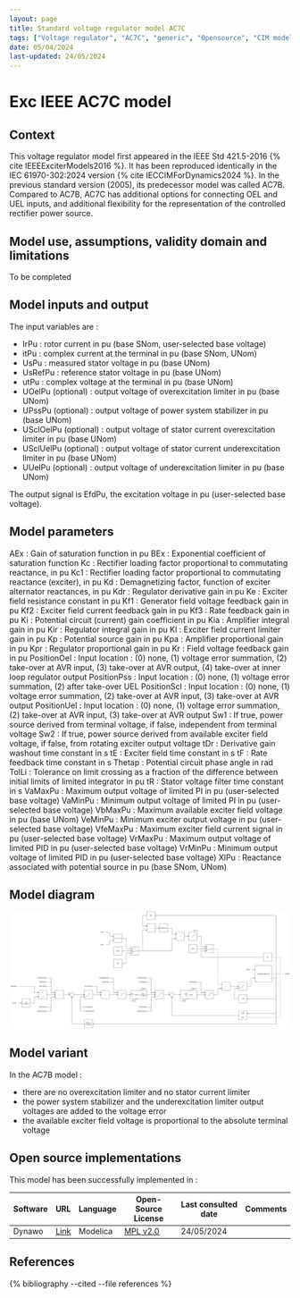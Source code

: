 ```yaml
---
layout: page
title: Standard voltage regulator model AC7C
tags: ["Voltage regulator", "AC7C", "generic", "Opensource", "CIM model", "RMS", "phasor", "MRL4", "Single phase", "ExcIEEEAC7C", "IEEE", "dynawo", "#106"]
date: 05/04/2024
last-updated: 24/05/2024
---
```

# Exc IEEE AC7C model

## Context

This voltage regulator model first appeared in the IEEE Std 421.5-2016 {% cite IEEEExciterModels2016 %}. It has been reproduced identically in the IEC 61970-302:2024 version {% cite IECCIMForDynamics2024 %}.
In the previous standard version (2005), its predecessor model was called AC7B. Compared to AC7B, AC7C has additional options for connecting OEL and UEL inputs, and additional flexibility for the representation of the controlled rectifier power source.

## Model use, assumptions, validity domain and limitations

To be completed

## Model inputs and output

The input variables are :

- IrPu : rotor current in pu (base SNom, user-selected base voltage)
- itPu : complex current at the terminal in pu (base SNom, UNom)
- UsPu : measured stator voltage in pu (base UNom)
- UsRefPu : reference stator voltage in pu (base UNom)
- utPu : complex voltage at the terminal in pu (base UNom)
- UOelPu (optional) : output voltage of overexcitation limiter in pu (base UNom)
- UPssPu (optional) : output voltage of power system stabilizer in pu (base UNom)
- USclOelPu (optional) : output voltage of stator current overexcitation limiter in pu (base UNom)
- USclUelPu (optional) : output voltage of stator current underexcitation limiter in pu (base UNom)
- UUelPu (optional) : output voltage of underexcitation limiter in pu (base UNom)

The output signal is EfdPu, the excitation voltage in pu (user-selected base voltage).

## Model parameters

AEx : Gain of saturation function in pu
BEx : Exponential coefficient of saturation function
Kc : Rectifier loading factor proportional to commutating reactance, in pu
Kc1 : Rectifier loading factor proportional to commutating reactance (exciter), in pu
Kd : Demagnetizing factor, function of exciter alternator reactances, in pu
Kdr : Regulator derivative gain in pu
Ke : Exciter field resistance constant in pu
Kf1 : Generator field voltage feedback gain in pu
Kf2 : Exciter field current feedback gain in pu
Kf3 : Rate feedback gain in pu
Ki : Potential circuit (current) gain coefficient in pu
Kia : Amplifier integral gain in pu
Kir : Regulator integral gain in pu
Kl : Exciter field current limiter gain in pu
Kp : Potential source gain in pu
Kpa : Amplifier proportional gain in pu
Kpr : Regulator proportional gain in pu
Kr : Field voltage feedback gain in pu
PositionOel : Input location : (0) none, (1) voltage error summation, (2) take-over at AVR input, (3) take-over at AVR output, (4) take-over at inner loop regulator output
PositionPss : Input location : (0) none, (1) voltage error summation, (2) after take-over UEL
PositionScl : Input location : (0) none, (1) voltage error summation, (2) take-over at AVR input, (3) take-over at AVR output
PositionUel : Input location : (0) none, (1) voltage error summation, (2) take-over at AVR input, (3) take-over at AVR output
Sw1 : If true, power source derived from terminal voltage, if false, independent from terminal voltage
Sw2 : If true, power source derived from available exciter field voltage, if false, from rotating exciter output voltage
tDr : Derivative gain washout time constant in s
tE : Exciter field time constant in s
tF : Rate feedback time constant in s
Thetap : Potential circuit phase angle in rad
TolLi : Tolerance on limit crossing as a fraction of the difference between initial limits of limited integrator in pu
tR : Stator voltage filter time constant in s
VaMaxPu : Maximum output voltage of limited PI in pu (user-selected base voltage)
VaMinPu : Minimum output voltage of limited PI in pu (user-selected base voltage)
VbMaxPu : Maximum available exciter field voltage in pu (base UNom)
VeMinPu : Minimum exciter output voltage in pu (user-selected base voltage)
VfeMaxPu : Maximum exciter field current signal in pu (user-selected base voltage)
VrMaxPu : Maximum output voltage of limited PID in pu (user-selected base voltage)
VrMinPu : Minimum output voltage of limited PID in pu (user-selected base voltage)
XlPu : Reactance associated with potential source in pu (base SNom, UNom)

## Model diagram

<img src="/pages/models/regulations/AC7C/AC7C.drawio.svg" alt="AC7C diagram">

## Model variant

In the AC7B model :

- there are no overexcitation limiter and no stator current limiter
- the power system stabilizer and the underexcitation limiter output voltages are added to the voltage error
- the available exciter field voltage is proportional to the absolute terminal voltage

## Open source implementations

This model has been successfully implemented in :

| Software      | URL | Language | Open-Source License | Last consulted date | Comments |
| ------------- | --- | -------- | ------------------- | ------------------- | -------- |
| Dynawo | [Link](https://github.com/dynawo/dynawo) | Modelica | [MPL v2.0](https://www.mozilla.org/en-US/MPL/2.0/)  | 24/05/2024 |  |

## References

{% bibliography --cited --file references  %}
